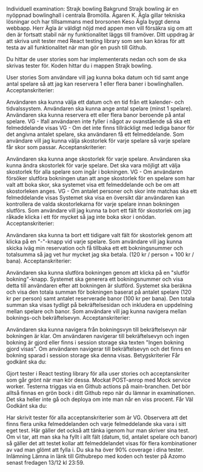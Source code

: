 Individuell examination: Strajk bowling
Bakgrund
Strajk bowling är en nyöppnad bowlinghall i centrala Bromölla. Ägaren K. Ägla gillar tekniska lösningar och har tillsammans med brorsonen Keso Ägla byggt denna webbapp. Herr Ägla är väldigt nöjd med appen men vill försäkra sig om att den är fortsatt stabil när ny funktionalitet läggs till framöver. Ditt uppdrag är att skriva unit tester med React testing library som sen kan köras för att testa av all funktionalitet när man gör en push till Github.

Du hittar de user stories som har implementerats nedan och som de ska skrivas tester för. Koden hittar du i mappen Strajk bowling.

User stories
Som användare vill jag kunna boka datum och tid samt ange antal spelare så att jag kan reservera 1 eller flera baner i bowlinghallen.
Acceptanskriterier:

Användaren ska kunna välja ett datum och en tid från ett kalender- och tidvalssystem.
Användaren ska kunna ange antal spelare (minst 1 spelare).
Användaren ska kunna reservera ett eller flera banor beroende på antal spelare.
VG - Ifall användaren inte fyller i något av ovanstående så ska ett felmeddelande visas
VG - Om det inte finns tillräckligt med lediga banor för det angivna antalet spelare, ska användaren få ett felmeddelande.
Som användare vill jag kunna välja skostorlek för varje spelare så varje spelare får skor som passar.
Acceptanskriterier:

Användaren ska kunna ange skostorlek för varje spelare.
Användaren ska kunna ändra skostorlek för varje spelare.
Det ska vara möjligt att välja skostorlek för alla spelare som ingår i bokningen.
VG - Om användaren försöker slutföra bokningen utan att ange skostorlek för en spelare som har valt att boka skor, ska systemet visa ett felmeddelande och be om att skostorleken anges.
VG - Om antalet personer och skor inte matchas ska ett felmeddelande visas
Systemet ska visa en översikt där användaren kan kontrollera de valda skostorlekarna för varje spelare innan bokningen slutförs.
Som användare vill jag kunna ta bort ett fält för skostorlek om jag råkade klicka i ett för mycket så jag inte boka skor i onödan.
Acceptanskriterier:

Användaren ska kunna ta bort ett tidigare valt fält för skostorlek genom att klicka på en "-"-knapp vid varje spelare.
Som användare vill jag kunna skicka iväg min reservation och få tillbaka ett ett bokningsnummer och totalsumma så jag vet hur mycket jag ska betala. (120 kr / person + 100 kr / bana).
Acceptanskriterier:

Användaren ska kunna slutföra bokningen genom att klicka på en "slutför bokning"-knapp.
Systemet ska generera ett bokningsnummer och visa detta till användaren efter att bokningen är slutförd.
Systemet ska beräkna och visa den totala summan för bokningen baserat på antalet spelare (120 kr per person) samt antalet reserverade banor (100 kr per bana).
Den totala summan ska visas tydligt på bekräftelsesidan och inkludera en uppdelning mellan spelare och banor.
Som användare vill jag kunna navigera mellan boknings-och bekräftelsevyn.
Acceptanskriterier:

Användaren ska kunna navigera från bokningsvyn till bekräftelsevyn när bokningen är klar.
Om användaren navigerar till bekräftelsevyn och ingen bokning är gjord eller finns i session storage ska texten "Ingen bokning gjord visas".
Om användaren navigerar till bekräftelsevyn och det finns en bokning sparad i session storage ska denna visas.
Betygskriterier
Får godkänt ska du:

Gjort tester i React testing library för alla user stories och acceptanskriter som går grönt när man kör dessa.
Mockat POST-anrop med Mock service worker.
Testerna triggas via en Github actions på main-branchen. Det bör alltså finnas en grön bock i ditt Github repo när du lämnar in examinationen. Det ska heller inte gå och deploya om inte man når en viss procent.
Får Väl Godkänt ska du:

Har skrivit tester för alla acceptanskriterier som är VG. Observera att det finns flera unika felmeddelanden och varje felmeddelande ska vara i sitt eget test. Här gäller det också att tänka igenom hur man skriver sina test. Om vi tar, att man ska ha fyllt i allt fält (datum, tid, antalet spelare och banor) så gäller det att testet kollar att felmeddelandet visas för flera kombinationer av vad man glömt att fylla i.
Du ska ha över 90% coverage i dina tester.
Inlämning
Lämna in länk till Githubrepo med koden och tester på Azomo senast fredagen 13/12 kl 23:59.
